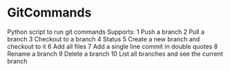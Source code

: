 # GitCommands
Python script to run git commands
Supports:
1 Push a branch
2 Pull a branch
3 Checkout to a branch
4 Status
5 Create a new branch and checkout to it
6 Add all files
7 Add a single line commit in double quotes
8 Rename a branch
9 Delete a branch
10 List all branches and see the current branch
